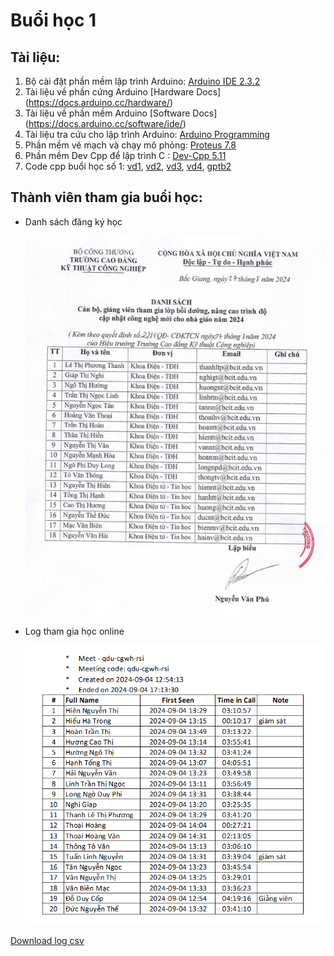 # Buổi học 1

## Tài liệu:

1. Bộ cài đặt phần mềm lập trình Arduino: [Arduino IDE 2.3.2](https://www.arduino.cc/en/software)
2. Tài liệu về phần cứng Arduino [Hardware Docs] (https://docs.arduino.cc/hardware/)
3. Tài liệu về phần mềm Arduino [Software Docs] (https://docs.arduino.cc/software/ide/)
4. Tài liệu tra cứu cho lập trình Arduino: [Arduino Programming](https://docs.arduino.cc/programming)
5. Phần mềm vẽ mạch và chạy mô phỏng: [Proteus 7.8](https://drive.google.com/file/d/1RC12hwjVEnWNopd_tyWFzn0z3XM9Vc0x/view?usp=sharing)
6. Phần mềm Dev Cpp để lập trình C : [Dev-Cpp 5.11](https://sourceforge.net/projects/orwelldevcpp/files/Portable%20Releases/Dev-Cpp%205.11%20TDM-GCC%20x64%204.9.2%20Portable.7z/download)
7. Code cpp buổi học số 1: [vd1](day1/vd1.cpp),  [vd2](day1/vd2.cpp),  [vd3](day1/vd3.cpp),  [vd4](day1/vd4.cpp),  [gptb2](day1/gptb2.cpp)

## Thành viên tham gia buổi học: 
- Danh sách đăng ký học
  
  ![](day1/ds_hocvien.jpg)
- Log tham gia học online
  
  ![](day1/ds_day1.png)

[Download log csv](day1/log.csv) 
